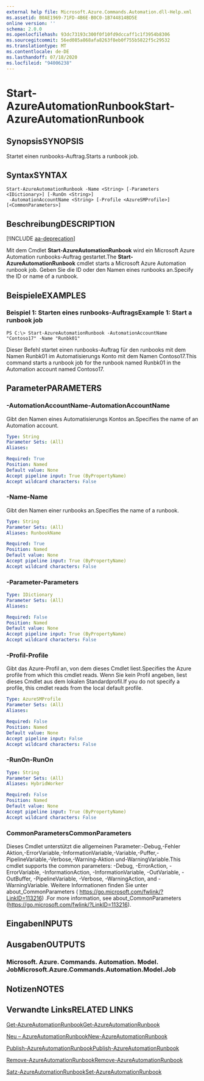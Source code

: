 ```yaml
---
external help file: Microsoft.Azure.Commands.Automation.dll-Help.xml
ms.assetid: B0AE1969-71FD-4B6E-B0C0-1B744814BD5E
online version: ''
schema: 2.0.0
ms.openlocfilehash: 93dc73193c300f0f10fd9dccaff1c1f3954b8306
ms.sourcegitcommit: 56ed085a868afa8263f8eb0f755b5822f5c29532
ms.translationtype: MT
ms.contentlocale: de-DE
ms.lasthandoff: 07/18/2020
ms.locfileid: "94006238"
---
```

# <span data-ttu-id="4c539-101">Start-AzureAutomationRunbook</span><span class="sxs-lookup"><span data-stu-id="4c539-101">Start-AzureAutomationRunbook</span></span>

## <span data-ttu-id="4c539-102">Synopsis</span><span class="sxs-lookup"><span data-stu-id="4c539-102">SYNOPSIS</span></span>

<span data-ttu-id="4c539-103">Startet einen runbooks-Auftrag.</span><span class="sxs-lookup"><span data-stu-id="4c539-103">Starts a runbook job.</span></span>

## <span data-ttu-id="4c539-104">Syntax</span><span class="sxs-lookup"><span data-stu-id="4c539-104">SYNTAX</span></span>

```
Start-AzureAutomationRunbook -Name <String> [-Parameters <IDictionary>] [-RunOn <String>]
 -AutomationAccountName <String> [-Profile <AzureSMProfile>] [<CommonParameters>]
```

## <span data-ttu-id="4c539-105">Beschreibung</span><span class="sxs-lookup"><span data-stu-id="4c539-105">DESCRIPTION</span></span>

[!INCLUDE [aa-deprecation](../include/aa-deprecation.md)]

<span data-ttu-id="4c539-106">Mit dem Cmdlet **Start-AzureAutomationRunbook** wird ein Microsoft Azure Automation runbooks-Auftrag gestartet.</span><span class="sxs-lookup"><span data-stu-id="4c539-106">The **Start-AzureAutomationRunbook** cmdlet starts a Microsoft Azure Automation runbook job.</span></span>
<span data-ttu-id="4c539-107">Geben Sie die ID oder den Namen eines runbooks an.</span><span class="sxs-lookup"><span data-stu-id="4c539-107">Specify the ID or name of a runbook.</span></span>

## <span data-ttu-id="4c539-108">Beispiele</span><span class="sxs-lookup"><span data-stu-id="4c539-108">EXAMPLES</span></span>

### <span data-ttu-id="4c539-109">Beispiel 1: Starten eines runbooks-Auftrags</span><span class="sxs-lookup"><span data-stu-id="4c539-109">Example 1: Start a runbook job</span></span>
```
PS C:\> Start-AzureAutomationRunbook -AutomationAccountName "Contoso17" -Name "Runbk01"
```

<span data-ttu-id="4c539-110">Dieser Befehl startet einen runbooks-Auftrag für den runbooks mit dem Namen Runbk01 im Automatisierungs Konto mit dem Namen Contoso17.</span><span class="sxs-lookup"><span data-stu-id="4c539-110">This command starts a runbook job for the runbook named Runbk01 in the Automation account named Contoso17.</span></span>

## <span data-ttu-id="4c539-111">Parameter</span><span class="sxs-lookup"><span data-stu-id="4c539-111">PARAMETERS</span></span>

### <span data-ttu-id="4c539-112">-AutomationAccountName</span><span class="sxs-lookup"><span data-stu-id="4c539-112">-AutomationAccountName</span></span>
<span data-ttu-id="4c539-113">Gibt den Namen eines Automatisierungs Kontos an.</span><span class="sxs-lookup"><span data-stu-id="4c539-113">Specifies the name of an Automation account.</span></span>

```yaml
Type: String
Parameter Sets: (All)
Aliases: 

Required: True
Position: Named
Default value: None
Accept pipeline input: True (ByPropertyName)
Accept wildcard characters: False
```

### <span data-ttu-id="4c539-114">-Name</span><span class="sxs-lookup"><span data-stu-id="4c539-114">-Name</span></span>
<span data-ttu-id="4c539-115">Gibt den Namen einer runbooks an.</span><span class="sxs-lookup"><span data-stu-id="4c539-115">Specifies the name of a runbook.</span></span>

```yaml
Type: String
Parameter Sets: (All)
Aliases: RunbookName

Required: True
Position: Named
Default value: None
Accept pipeline input: True (ByPropertyName)
Accept wildcard characters: False
```

### <span data-ttu-id="4c539-116">-Parameter</span><span class="sxs-lookup"><span data-stu-id="4c539-116">-Parameters</span></span>
```yaml
Type: IDictionary
Parameter Sets: (All)
Aliases: 

Required: False
Position: Named
Default value: None
Accept pipeline input: True (ByPropertyName)
Accept wildcard characters: False
```

### <span data-ttu-id="4c539-117">-Profil</span><span class="sxs-lookup"><span data-stu-id="4c539-117">-Profile</span></span>
<span data-ttu-id="4c539-118">Gibt das Azure-Profil an, von dem dieses Cmdlet liest.</span><span class="sxs-lookup"><span data-stu-id="4c539-118">Specifies the Azure profile from which this cmdlet reads.</span></span>
<span data-ttu-id="4c539-119">Wenn Sie kein Profil angeben, liest dieses Cmdlet aus dem lokalen Standardprofil.</span><span class="sxs-lookup"><span data-stu-id="4c539-119">If you do not specify a profile, this cmdlet reads from the local default profile.</span></span>

```yaml
Type: AzureSMProfile
Parameter Sets: (All)
Aliases: 

Required: False
Position: Named
Default value: None
Accept pipeline input: False
Accept wildcard characters: False
```

### <span data-ttu-id="4c539-120">-RunOn</span><span class="sxs-lookup"><span data-stu-id="4c539-120">-RunOn</span></span>
```yaml
Type: String
Parameter Sets: (All)
Aliases: HybridWorker

Required: False
Position: Named
Default value: None
Accept pipeline input: True (ByPropertyName)
Accept wildcard characters: False
```

### <span data-ttu-id="4c539-121">CommonParameters</span><span class="sxs-lookup"><span data-stu-id="4c539-121">CommonParameters</span></span>
<span data-ttu-id="4c539-122">Dieses Cmdlet unterstützt die allgemeinen Parameter:-Debug,-Fehler Aktion,-ErrorVariable,-InformationVariable,-Variable,-Puffer,-PipelineVariable,-Verbose,-Warning-Aktion und-WarningVariable.</span><span class="sxs-lookup"><span data-stu-id="4c539-122">This cmdlet supports the common parameters: -Debug, -ErrorAction, -ErrorVariable, -InformationAction, -InformationVariable, -OutVariable, -OutBuffer, -PipelineVariable, -Verbose, -WarningAction, and -WarningVariable.</span></span> <span data-ttu-id="4c539-123">Weitere Informationen finden Sie unter about_CommonParameters ( https://go.microsoft.com/fwlink/?LinkID=113216) .</span><span class="sxs-lookup"><span data-stu-id="4c539-123">For more information, see about_CommonParameters (https://go.microsoft.com/fwlink/?LinkID=113216).</span></span>

## <span data-ttu-id="4c539-124">Eingaben</span><span class="sxs-lookup"><span data-stu-id="4c539-124">INPUTS</span></span>

## <span data-ttu-id="4c539-125">Ausgaben</span><span class="sxs-lookup"><span data-stu-id="4c539-125">OUTPUTS</span></span>

### <span data-ttu-id="4c539-126">Microsoft. Azure. Commands. Automation. Model. Job</span><span class="sxs-lookup"><span data-stu-id="4c539-126">Microsoft.Azure.Commands.Automation.Model.Job</span></span>

## <span data-ttu-id="4c539-127">Notizen</span><span class="sxs-lookup"><span data-stu-id="4c539-127">NOTES</span></span>

## <span data-ttu-id="4c539-128">Verwandte Links</span><span class="sxs-lookup"><span data-stu-id="4c539-128">RELATED LINKS</span></span>

[<span data-ttu-id="4c539-129">Get-AzureAutomationRunbook</span><span class="sxs-lookup"><span data-stu-id="4c539-129">Get-AzureAutomationRunbook</span></span>](./Get-AzureAutomationRunbook.md)

[<span data-ttu-id="4c539-130">Neu – AzureAutomationRunbook</span><span class="sxs-lookup"><span data-stu-id="4c539-130">New-AzureAutomationRunbook</span></span>](./New-AzureAutomationRunbook.md)

[<span data-ttu-id="4c539-131">Publish-AzureAutomationRunbook</span><span class="sxs-lookup"><span data-stu-id="4c539-131">Publish-AzureAutomationRunbook</span></span>](./Publish-AzureAutomationRunbook.md)

[<span data-ttu-id="4c539-132">Remove-AzureAutomationRunbook</span><span class="sxs-lookup"><span data-stu-id="4c539-132">Remove-AzureAutomationRunbook</span></span>](./Remove-AzureAutomationRunbook.md)

[<span data-ttu-id="4c539-133">Satz-AzureAutomationRunbook</span><span class="sxs-lookup"><span data-stu-id="4c539-133">Set-AzureAutomationRunbook</span></span>](./Set-AzureAutomationRunbook.md)


